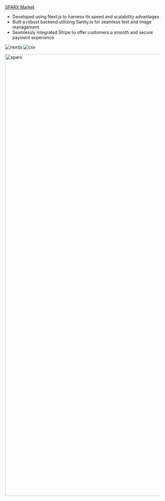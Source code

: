 [SPARX Market](https://sparx-6gnlfgjdw-rdixoncodes.vercel.app/)

- Developed using Next.js to harness its speed and scalability advantages
- Built a robust backend utilizing Sanity.io for seamless text and image management
- Seamlessly integrated Stripe to offer customers a smooth and secure payment experience

<img src="https://img.shields.io/badge/next%20js-000000?style=for-the-badge&logo=nextdotjs&logoColor=white" alt="nextjs" /> <img src="https://img.shields.io/badge/CSS3-1572B6?style=for-the-badge&logo=css3&logoColor=white" alt="css" />

<img width="1437" alt="sparx" src="https://github.com/RDixonCodes/ecommerce/assets/73620531/ff13859b-7fd3-44a8-9105-48b6e4c5c489">

